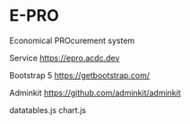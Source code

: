 # E-PRO
 Economical PROcurement system
 
 Service
 https://epro.acdc.dev

Bootstrap 5 
https://getbootstrap.com/

Adminkit
https://github.com/adminkit/adminkit

datatables.js
chart.js
